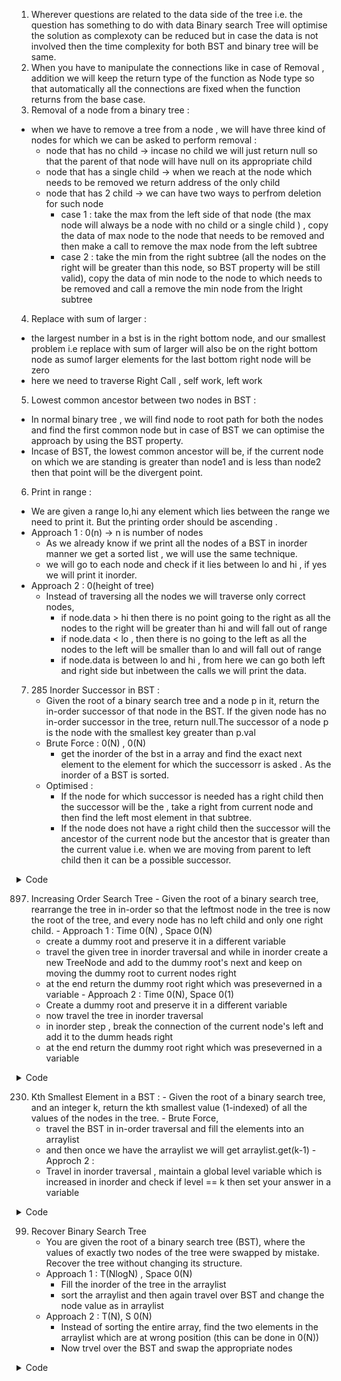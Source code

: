 1. Wherever questions are related to the data side of the tree i.e. the question has something to do with data Binary search Tree will optimise the solution as complexoty can be reduced but in case the data is not involved then the time complexity for both BST and binary tree will be same.
2. When you have to manipulate the connections like in case of Removal , addition we will keep the return type of the function as Node type so that automatically all the connections are fixed when the function returns from the base case.
3. Removal of a node from a binary tree :
  - when we have to remove a tree from a node , we will have three kind of nodes for which we can be asked to perform removal :
    - node that has no child -> incase no child we will just return null so that the parent of that node will have null on its appropriate child
    - node that has a single child -> when we reach at the node which needs to be removed we return address of the only child
    - node that has 2 child -> we can have two ways to perfrom deletion for such node
      - case 1 : take the max from the left side of that node (the max node will always be a node with no child or a single child ) , copy the data of max node to the node that needs to be removed and then make a call to remove the max node from the left subtree
      - case 2 : take the min from the right subtree (all the nodes on the right will be greater than this node, so BST property will be still valid), copy the data of min node to the node to which needs to be removed and call a remove the min node from the lright subtree

4. Replace with sum of larger :
  - the largest number in a bst is in the right bottom node, and our smallest problem i.e replace with sum of larger will also be on the right bottom node as sumof larger elements for the last bottom right node will be zero 
  - here we need to traverse Right Call , self work, left work

5. Lowest common ancestor between two nodes in BST :
  - In normal binary tree , we will find node to root path for both the nodes and find the first common node but in case of BST we can optimise the approach by using the BST property.
  - Incase of BST, the lowest common ancestor will be, if the current node on which we are standing is greater than node1 and is less than node2 then that point will be the divergent point.

6. Print in range : 
  - We are given a range lo,hi any element which lies between the range we need to print it. But the printing order should be ascending .
  - Approach 1 : 0(n) -> n is number of nodes
    - As we already know if we print all the nodes of a BST in inorder manner we get a sorted list , we will use the same technique.
    - we will go to each node and check if it lies between lo and hi , if yes we will print it inorder.
  - Approach 2 : 0(height of tree)  
    - Instead of traversing all the nodes we will traverse only correct nodes,
      - if node.data > hi then there is no point going to the right as all the nodes to the right will be greater than hi and will fall out of range
      - if node.data < lo , then there is no going to the left as all the nodes to the left will be smaller than lo and will fall out of range
      - if node.data is between lo and hi , from here we can go both left and right side but inbetween the calls we will print the data. 


7. 285 Inorder Successor in BST :
	- Given the root of a binary search tree and a node p in it, return the in-order successor of that node in the BST. If the given node has no in-order successor in the tree, return null.The successor of a node p is the node with the smallest key greater than p.val
	- Brute Force : 0(N) , 0(N)
		- get the inorder of the bst in a array and find the exact next element to the element for which the successorr is asked . As the inorder of a BST is sorted. 
	- Optimised :
		- If the node for which successor is needed has a right child then the successor will be the , take a right from current node and then find the left most element in that subtree.
		- If the node does not have a right child then the successor will the ancestor of the current node but the ancestor that is greater than the current value i.e. when we are moving from parent to left child then it can be a possible successor.  
	
<details><summary>Code</summary>
<p>

```java

/**
 * Definition for a binary tree node.
 * public class TreeNode {
 *     int val;
 *     TreeNode left;
 *     TreeNode right;
 *     TreeNode(int x) { val = x; }
 * }
 */
class Solution {
    
    TreeNode succ;
    public void helper(TreeNode root, TreeNode p){
        if(root.val == p.val){
            if(root.right == null){
                succ = succ;
            }else{
                TreeNode tmp = root.right;
                while(tmp.left!=null) tmp = tmp.left;
                succ= tmp;
            }
            
        }else if(root.val > p.val){
            succ = root;
            helper(root.left,p);
        }else{
            helper(root.right,p);
        }
    }
	// Recursive solution
    public TreeNode inorderSuccessor(TreeNode root, TreeNode p) {
        //one right and extreme left
        succ=null;
        helper(root,p);
        return succ;
    }
} 

// Iterative solution

/**
 * Definition for a binary tree node.
 * public class TreeNode {
 *     int val;
 *     TreeNode left;
 *     TreeNode right;
 *     TreeNode(int x) { val = x; }
 * }
 */
class Solution {
    public TreeNode inorderSuccessor(TreeNode root, TreeNode p) {
        TreeNode succ = null;
        while(root!=null){
            if(root.val>p.val){
                //as we have to move left we have a possibility that root is succ
                succ = root;
                root = root.left;
            }else{
                root = root.right;
            }
        }
        return succ;
    }
} 
```
  
</p>
</details>  	
	
897. Increasing Order Search Tree
	- Given the root of a binary search tree, rearrange the tree in in-order so that the leftmost node in the tree is now the root of the tree, and every node has no left child and only one right child.
	- Approach 1 : Time 0(N) , Space 0(N)
		- create a dummy root and preserve it in a different variable
		- travel the given tree in inorder traversal and while in inorder create a new TreeNode and add to the dummy root's next and keep on moving the dummy root to current nodes right
		- at the end return the dummy root right which was preseverned in a variable
	- Approach 2 : Time 0(N), Space 0(1)
		- Create a dummy root and preserve it in a different variable
		- now travel the tree in inorder traversal
		- in inorder step , break the connection of the current node's left and add it to the dumm heads right 
		- at the end return the dummy root right which was preseverned in a variable

<details><summary>Code</summary>
<p>

```java

/**
 * Definition for a binary tree node.
 * public class TreeNode {
 *     int val;
 *     TreeNode left;
 *     TreeNode right;
 *     TreeNode() {}
 *     TreeNode(int val) { this.val = val; }
 *     TreeNode(int val, TreeNode left, TreeNode right) {
 *         this.val = val;
 *         this.left = left;
 *         this.right = right;
 *     }
 * }
 */
class Solution {
    
// Approach 1
    public void helper1(TreeNode node){
        if(node == null) return;
        helper(node.left);
        res.right = new TreeNode(node.val);
        res = res.right;
        helper(node.right);
        
    }	
// Approach 2
    public void helper(TreeNode node){
        if(node == null) return;
        helper(node.left);
        node.left = null; // breaking connection
        res.right = node; // attaching node
        res = res.right; // move the dummy head
        helper(node.right);
        
    }
    TreeNode res;
    // TreeNode temp;
    public TreeNode increasingBST(TreeNode root) {
        
        res = new TreeNode(Integer.MIN_VALUE);
        TreeNode temp = res;
        helper(root);
        res.right = null;
        return temp.right;
    }
}
```
  
</p>
</details> 	

230. Kth Smallest Element in a BST :
	- Given the root of a binary search tree, and an integer k, return the kth smallest value (1-indexed) of all the values of the nodes in the tree.
	- Brute Force, 
		- travel the BST in in-order traversal and fill the elements into an arraylist 
		- and then once we have the arraylist we will get arraylist.get(k-1)
	- Approch 2 : 
		- Travel in inorder traversal , maintain a global level variable which is increased in inorder and check if level == k then set your answer in a variable 

	
<details><summary>Code</summary>
<p>

```java

/**
 * Definition for a binary tree node.
 * public class TreeNode {
 *     int val;
 *     TreeNode left;
 *     TreeNode right;
 *     TreeNode() {}
 *     TreeNode(int val) { this.val = val; }
 *     TreeNode(int val, TreeNode left, TreeNode right) {
 *         this.val = val;
 *         this.left = left;
 *         this.right = right;
 *     }
 * }
 */
class Solution {
    
    int t;
    int ans;
    public void helper(TreeNode node,int k){
        if(node == null) return ;
        helper(node.left,k);
        if(t == k){
            ans = node.val;
        }
        t++;
        helper(node.right,k);
        // return -1;
    }
    public int kthSmallest(TreeNode root, int k) {
        
        t = 1;
        ans = 0;
        helper(root,k);
        return ans;
    }
}
	
```
  
</p>
</details> 

99. Recover Binary Search Tree
	- You are given the root of a binary search tree (BST), where the values of exactly two nodes of the tree were swapped by mistake. Recover the tree without changing its structure.
	- Approach 1 : T(NlogN) , Space 0(N)
		-  Fill the inorder of the tree in the arraylist
		-  sort the arraylist and then again travel over BST and change the node value as in arraylist 
	- Approach 2 : T(N), S 0(N)
		- Instead of sorting the entire array, find the two elements in the arraylist which are at wrong position (this can be done in 0(N))
		- Now trvel over the BST and swap the appropriate nodes

<details><summary>Code</summary>
<p>

```java

/**
 * Definition for a binary tree node.
 * public class TreeNode {
 *     int val;
 *     TreeNode left;
 *     TreeNode right;
 *     TreeNode() {}
 *     TreeNode(int val) { this.val = val; }
 *     TreeNode(int val, TreeNode left, TreeNode right) {
 *         this.val = val;
 *         this.left = left;
 *         this.right = right;
 *     }
 * }
 */
class Solution {
	
    public int[] twoSwappedElement(ArrayList<Integer>al){
	int[] arr = new int[2];
	
	//travel from right to left and find 1st wrong element
	for(int i = al.size()-1;i>=0;i--){
		
	if( al.get(i) < al.get(i-1) )
		{	// found the first wrong element
			arr[0] = al.get(i);
			int j = i-1;
			// find the next wrong element, now we will try to find the right position for the ith element which is at wrong position 
			while(j>=0 && al.get(i)<al.get(j))
				{
					j--;			    
				}
			// ith element which was at wrong position should have been at j+1 position so , currently whichever element is at j+1 element would be 2nd wrong element
			arr[1] = al.get(j+1);
			break;
		}
	}
	return arr;
	}
    public void travel(TreeNode node,ArrayList<Integer>al){
        if(node == null) return;
        travel(node.left,al);
        al.add(node.val);
        travel(node.right,al);
    }
    int i;
    public void recoverTree(TreeNode root) {
        int i = 0;
        ArrayList<Integer>al = new ArrayList<>();
        travel(root,al);
        Collections.sort(al);
        fill(root,al);
    }
    public void fill(TreeNode node,ArrayList<Integer>al){
        if(node == null) return;
        fill(node.left,al);
        node.val = al.get(i);
        i++;
        fill(node.right,al);
    }
}
```
  
</p>
</details> 
